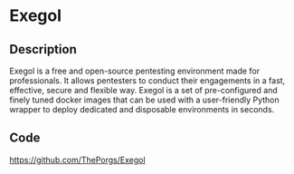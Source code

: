 # Exegol

## Description
Exegol is a free and open-source pentesting environment made for professionals. It allows pentesters to conduct their engagements in a fast, effective, secure and flexible way. Exegol is a set of pre-configured and finely tuned docker images that can be used with a user-friendly Python wrapper to deploy dedicated and disposable environments in seconds.

## Code
https://github.com/ThePorgs/Exegol
